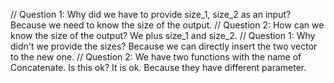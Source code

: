 // Question 1: Why did we have to provide size_1, size_2 as an input?
Because we need to know the size of the output.
// Question 2: How can we know the size of the output?
We plus size_1 and size_2.
// Question 1: Why didn't we provide the sizes?
Because we can directly insert the two vector to the new one.
// Question 2: We have two functions with the name of Concatenate. Is this ok?
It is ok. Because they have different parameter.